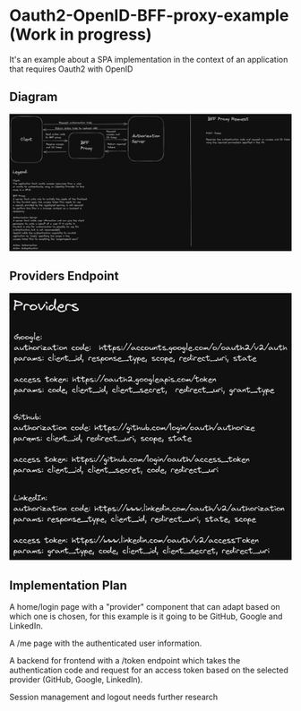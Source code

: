 # Oauth2-OpenID-BFF-proxy-example (Work in progress)

It's an example about a SPA implementation in the context of an application that requires Oauth2 with OpenID

## Diagram

![Oauth2 OpenID BFF proxy diagram](https://github.com/thiagorf/Oauth2-OpenID-BFF-proxy-example/blob/docs/docs/Oauth2%20OpenID%20BFF%20Proxy.png?raw=true)

## Providers Endpoint

![Providers](https://github.com/thiagorf/Oauth2-OpenID-BFF-proxy-example/blob/docs/docs/Providers%20.png?raw=true)

## Implementation Plan

A home/login page with a "provider" component that can adapt based on which one is chosen, for this example is it going to be GitHub, Google and LinkedIn.

A /me page with the authenticated user information.

A backend for frontend with a /token endpoint which takes the authentication code and request for an access token based on the selected provider (GitHub, Google, LinkedIn).

Session management and logout needs further research
